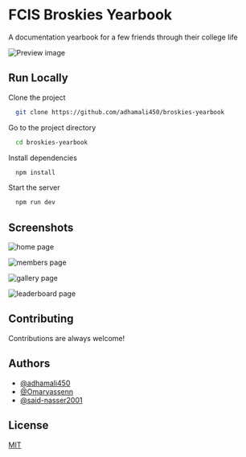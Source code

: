 # FCIS Broskies Yearbook

A documentation yearbook for a few friends through their college life


![Preview image](https://dl.dropboxusercontent.com/scl/fi/o6q73wjegsip52it0brbf/preview-image.jpg?rlkey=4i1wbbnowf0ccuvoq3xco9qr1&dl=0)



## Run Locally

Clone the project

```bash
  git clone https://github.com/adhamali450/broskies-yearbook
```

Go to the project directory

```bash
  cd broskies-yearbook
```

Install dependencies

```bash
  npm install
```

Start the server

```bash
  npm run dev
```


## Screenshots

![home page](https://dl.dropboxusercontent.com/scl/fi/b1t4q7genaw6u0d0beoxh/home.jpg?rlkey=2yb3y4rowzv16pmeas8a73zqf&dl=0)

![members page](https://dl.dropboxusercontent.com/scl/fi/bwro7apxjpm3gcn1psqac/members.jpg?rlkey=oeydkx7h2pupfncwst7dzmabw&dl=0)

![gallery page](https://dl.dropboxusercontent.com/scl/fi/ngdgjjps1cuficgcxn3m7/gallery.jpg?rlkey=80jh3424eh8op244l2qxjhfwp&dl=0)

![leaderboard page](https://dl.dropboxusercontent.com/scl/fi/0wqs1sgvhri9p1vqvnc4w/leaderboard.jpg?rlkey=o71azn4in9ffloou6wm1ovxel&dl=0)



## Contributing

Contributions are always welcome!
## Authors
- [@adhamali450](https://github.com/adhamali450)
- [@Omaryassenn](https://github.com/Omaryassenn)
- [@said-nasser2001](https://github.com/said-nasser2001)


## License

[MIT](https://choosealicense.com/licenses/mit/)

